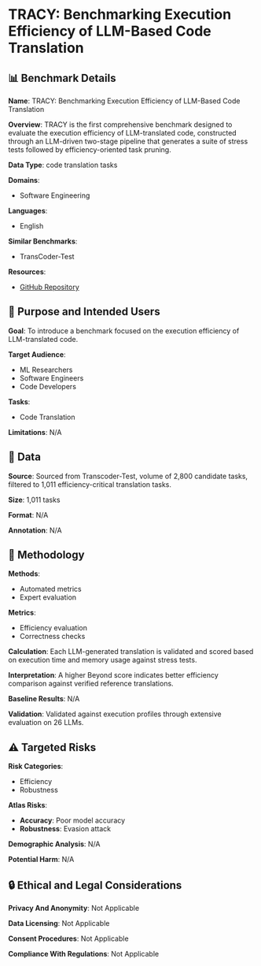 # TRACY: Benchmarking Execution Efficiency of LLM-Based Code Translation

## 📊 Benchmark Details

**Name**: TRACY: Benchmarking Execution Efficiency of LLM-Based Code Translation

**Overview**: TRACY is the first comprehensive benchmark designed to evaluate the execution efficiency of LLM-translated code, constructed through an LLM-driven two-stage pipeline that generates a suite of stress tests followed by efficiency-oriented task pruning.

**Data Type**: code translation tasks

**Domains**:
- Software Engineering

**Languages**:
- English

**Similar Benchmarks**:
- TransCoder-Test

**Resources**:
- [GitHub Repository](https://github.com/deepseek-ai/TRACY)

## 🎯 Purpose and Intended Users

**Goal**: To introduce a benchmark focused on the execution efficiency of LLM-translated code.

**Target Audience**:
- ML Researchers
- Software Engineers
- Code Developers

**Tasks**:
- Code Translation

**Limitations**: N/A

## 💾 Data

**Source**: Sourced from Transcoder-Test, volume of 2,800 candidate tasks, filtered to 1,011 efficiency-critical translation tasks.

**Size**: 1,011 tasks

**Format**: N/A

**Annotation**: N/A

## 🔬 Methodology

**Methods**:
- Automated metrics
- Expert evaluation

**Metrics**:
- Efficiency evaluation
- Correctness checks

**Calculation**: Each LLM-generated translation is validated and scored based on execution time and memory usage against stress tests.

**Interpretation**: A higher Beyond score indicates better efficiency comparison against verified reference translations.

**Baseline Results**: N/A

**Validation**: Validated against execution profiles through extensive evaluation on 26 LLMs.

## ⚠️ Targeted Risks

**Risk Categories**:
- Efficiency
- Robustness

**Atlas Risks**:
- **Accuracy**: Poor model accuracy
- **Robustness**: Evasion attack

**Demographic Analysis**: N/A

**Potential Harm**: N/A

## 🔒 Ethical and Legal Considerations

**Privacy And Anonymity**: Not Applicable

**Data Licensing**: Not Applicable

**Consent Procedures**: Not Applicable

**Compliance With Regulations**: Not Applicable
